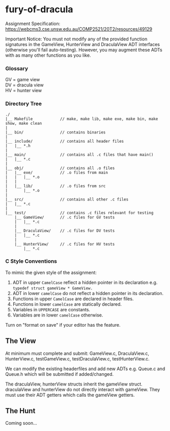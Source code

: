 # fury-of-dracula

Assignment Specification: https://webcms3.cse.unsw.edu.au/COMP2521/20T2/resources/49129

Important Notice: You must not modify any of the provided function signatures in the GameView, HunterView and DraculaView ADT interfaces (otherwise you'll fail auto-testing). However, you may augment these ADTs with as many other functions as you like.

### Glossary
GV = game view\
DV = dracula view\
HV = hunter view

### Directory Tree
```
./
|__ Makefile            // make, make lib, make exe, make bin, make show, make clean
|
|__ bin/                // contains binaries
|
|__ include/            // contains all header files
|   |__ *.h
|
|__ main/               // contains all .c files that have main()
|   |__ *.c
|
|__ obj/                // contains all .o files
|   |__ exe/            // .o files from main
|   |   |__ *.o
|   |
|   |__ lib/            // .o files from src
|       |__ *.o
|
|__ src/                // contains all other .c files
|   |__ *.c
|
|__ test/               // contains .c files relevant for testing
    |__ GameView/       // .c files for GV tests
    |   |__ *.c
    |
    |__ DraculaView/    // .c files for DV tests
    |   |__ *.c
    |
    |__ HunterView/     // .c files for HV tests
        |__ *.c
```

### C Style Conventions

To mimic the given style of the assignment:
1. ADT in upper ```CamelCase``` reflect a hidden pointer in its declaration e.g. ```typedef struct gameView * GameView.```
2. ADT in lower ```camelCase``` do not reflect a hidden pointer in its declaration.
3. Functions in upper ```CamelCase``` are declared in header files.
4. Functions in lower ```camelCase``` are statically declared.
5. Variables in ```UPPERCASE``` are constants.
6. Variables are in lower ```camelCase``` otherwise.

Turn on "format on save" if your editor has the feature.

## The View

At minimum must complete and submit: GameView.c, DraculaView.c, HunterView.c, testGameView.c, testDraculaView.c, testHunterView.c.

We can modify the existing headerfiles and add new ADTs e.g. Queue.c and Queue.h which will be submitted if added/changed.

The draculaView, hunterView structs inherit the gameView struct. draculaView and hunterView do not directly interact with gameView. They must use their ADT getters which calls the gameView getters.

## The Hunt

Coming soon...

